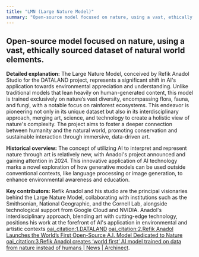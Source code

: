 ```yaml
---
title: "LMN (Large Nature Model)"
summary: "Open-source model focused on nature, using a vast, ethically sourced dataset of natural world elements."
---
```


## Open-source model focused on nature, using a vast, ethically sourced dataset of natural world elements.

**Detailed explanation:** The Large Nature Model, conceived by Refik Anadol Studio for the DATALAND project, represents a significant shift in AI's application towards environmental appreciation and understanding. Unlike traditional models that lean heavily on human-generated content, this model is trained exclusively on nature’s vast diversity, encompassing flora, fauna, and fungi, with a notable focus on rainforest ecosystems. This endeavor is pioneering not only in its unique dataset but also in its interdisciplinary approach, merging art, science, and technology to create a holistic view of nature's complexity. The project aims to foster a deeper connection between humanity and the natural world, promoting conservation and sustainable interaction through immersive, data-driven art.

**Historical overview:** The concept of utilizing AI to interpret and represent nature through art is relatively new, with Anadol's project announced and gaining attention in 2024. This innovative application of AI technology marks a novel exploration of how generative models can be used outside conventional contexts, like language processing or image generation, to enhance environmental awareness and education.

**Key contributors:** Refik Anadol and his studio are the principal visionaries behind the Large Nature Model, collaborating with institutions such as the Smithsonian, National Geographic, and the Cornell Lab, alongside technological support from Google Cloud and NVIDIA. Anadol's interdisciplinary approach, blending art with cutting-edge technology, positions his work at the forefront of AI's application in environmental and artistic contexts [oai_citation:1,DATALAND](https://dataland.art/) [oai_citation:2,Refik Anadol Launches the World’s First Open-Source A.I. Model Dedicated to Nature](https://news.artnet.com/art-world/refik-anadol-living-archive-nature-2419482) [oai_citation:3,Refik Anadol creates ‘world first’ AI model trained on data from nature instead of humans | News | Archinect](https://archinect.com/news/article/150412788/refik-anadol-creates-world-first-ai-model-trained-on-data-from-nature-instead-of-humans).

